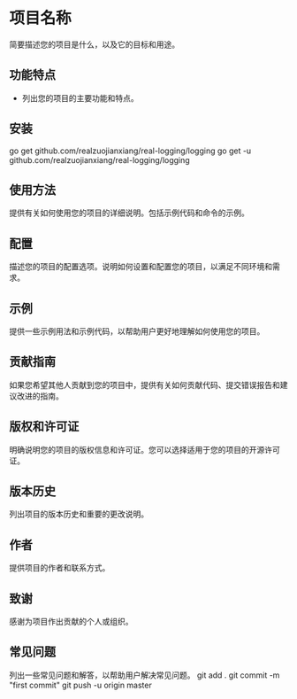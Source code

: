 # 项目名称

简要描述您的项目是什么，以及它的目标和用途。

## 功能特点

- 列出您的项目的主要功能和特点。

## 安装

go get github.com/realzuojianxiang/real-logging/logging
go get -u github.com/realzuojianxiang/real-logging/logging


## 使用方法

提供有关如何使用您的项目的详细说明。包括示例代码和命令的示例。

## 配置

描述您的项目的配置选项。说明如何设置和配置您的项目，以满足不同环境和需求。

## 示例

提供一些示例用法和示例代码，以帮助用户更好地理解如何使用您的项目。

## 贡献指南

如果您希望其他人贡献到您的项目中，提供有关如何贡献代码、提交错误报告和建议改进的指南。

## 版权和许可证

明确说明您的项目的版权信息和许可证。您可以选择适用于您的项目的开源许可证。

## 版本历史

列出项目的版本历史和重要的更改说明。

## 作者

提供项目的作者和联系方式。

## 致谢

感谢为项目作出贡献的个人或组织。

## 常见问题

列出一些常见问题和解答，以帮助用户解决常见问题。
git add .
git commit -m "first commit"
git push -u origin master
```
